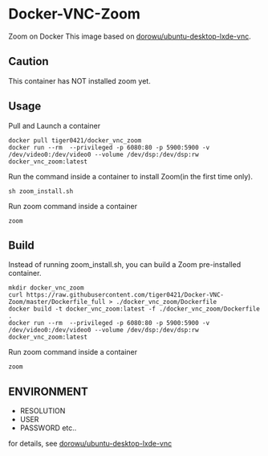 # Docker-VNC-Zoom
Zoom on Docker
This image based on [dorowu/ubuntu-desktop-lxde-vnc](https://hub.docker.com/r/dorowu/ubuntu-desktop-lxde-vnc).

## Caution
This container has NOT installed zoom yet.

## Usage
Pull and Launch a container
```
docker pull tiger0421/docker_vnc_zoom
docker run --rm  --privileged -p 6080:80 -p 5900:5900 -v /dev/video0:/dev/video0 --volume /dev/dsp:/dev/dsp:rw docker_vnc_zoom:latest
```
Run the command inside a container to install Zoom(in the first time only).
```
sh zoom_install.sh
```

Run zoom command inside a container
```
zoom
```

## Build
Instead of running zoom_install.sh, you can build a Zoom pre-installed container.
```
mkdir docker_vnc_zoom
curl https://raw.githubusercontent.com/tiger0421/Docker-VNC-Zoom/master/Dockerfile_full > ./docker_vnc_zoom/Dockerfile
docker build -t docker_vnc_zoom:latest -f ./docker_vnc_zoom/Dockerfile .
docker run --rm  --privileged -p 6080:80 -p 5900:5900 -v /dev/video0:/dev/video0 --volume /dev/dsp:/dev/dsp:rw docker_vnc_zoom:latest
```

Run zoom command inside a container
```
zoom
```

## ENVIRONMENT
- RESOLUTION
- USER
- PASSWORD
etc..

for details, see [dorowu/ubuntu-desktop-lxde-vnc](https://hub.docker.com/r/dorowu/ubuntu-desktop-lxde-vnc)
